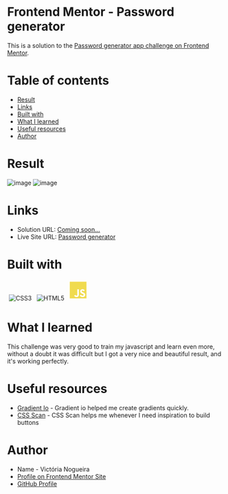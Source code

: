 # Frontend Mentor - Password generator

This is a solution to the [Password generator app challenge on Frontend Mentor](https://www.frontendmentor.io/challenges/password-generator-app-Mr8CLycqjh).

# Table of contents

- [Result](#result)
- [Links](#links)
- [Built with](#built-with)
- [What I learned](#what-i-learned)
- [Useful resources](#useful-resources)
- [Author](#author)

# Result

![image](https://github.com/victoriamnx/Password-Generator/assets/96449803/0171b0cb-048f-4d56-86a9-78eaca263c28)
![image](https://github.com/victoriamnx/Password-Generator/assets/96449803/fe981d84-9e21-48c0-82a4-4becd433a85d)

# Links

- Solution URL: [Coming soon...]()
- Live Site URL: [Password generator](https://victoriamnx.github.io/Password-Generator/)

# Built with

<img src="https://i.ibb.co/bLF1P6n/css-3.png" alt="CSS3" height="40" style="vertical-align:down; margin:4px"></a>
<img src="https://i.ibb.co/Ch4SDLV/html-1.png" alt="HTML5" height="40" style="vertical-align:down; margin:4px"></a>
<img src="https://raw.githubusercontent.com/devicons/devicon/master/icons/javascript/javascript-plain.svg" alt="JavaScript" height="40" style="vertical-align:down; margin:4px">

# What I learned

This challenge was very good to train my javascript and learn even more, without a doubt it was difficult but I got a very nice and beautiful result, and it's working perfectly.

# Useful resources

- [Gradient Io](https://cssgradient.io/) - Gradient io helped me create gradients quickly.
- [CSS Scan](https://getcssscan.com/css-buttons-examples) - CSS Scan helps me whenever I need inspiration to build buttons

# Author

- Name - Victória Nogueira
- [Profile on Frontend Mentor Site](https://www.frontendmentor.io/profile/victoriamnx)
- [GitHub Profile](https://github.com/victoriamnx)
